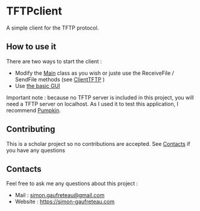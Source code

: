# TFTPclient
A simple client for the TFTP protocol.

## How to use it

There are two ways to start the client :

- Modify the [Main](https://github.com/SimonGaufreteau/TFTPclient/blob/master/src/com/tftpclient/Main.java) class as you wish or juste use the ReceiveFile / SendFile methods
(see [ClientTFTP](https://github.com/SimonGaufreteau/TFTPclient/blob/master/src/com/tftpclient/TFTPClient.java) )
- Use [the basic GUI](https://github.com/SimonGaufreteau/TFTPclient/blob/master/src/com/tftpclient/GUITFTP.java)   

Important note : because no TFTP server is included in this project, you will need a TFTP server on localhost.
As I used it to test this application, I recommend [Pumpkin](http://kin.klever.net/pumpkin#.XuDWvUUzaUk).

## Contributing

This is a scholar project so no contributions are accepted. See [Contacts](https://github.com/SimonGaufreteau/TFTPclient#contacts) if you have any questions

## Contacts 

Feel free to ask me any questions about this project : 

- Mail : simon.gaufreteau@gmail.com
- Website : https://simon-gaufreteau.com
